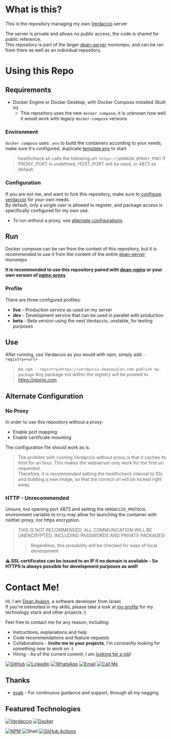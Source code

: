 # What is this?
This is the repository managing my own [Verdaccio](https://github.com/verdaccio/verdaccio) server

The server is private and allows no public access, the code is shared for public reference.<br>
This repository is part of the larger [dean-server](https://github.com/DeanAyalon/dean-server) monorepo, and can be ran from there as well as an individual repository.

# Using this Repo
## Requirements
- Docker Engine or Docker Desktop, with Docker Compose installed (Built in)
    - This repository uses the new `docker compose`, it is unknown how well it would work with legacy `docker-compose` versions

### Environment
`docker compose` uses `.env` to build the containers according to your needs, make sure it's configured, duplicate [template.env](./template.env) to start

> healthcheck.sh calls the following url: 
> `https://$DOMAIN:$PROXY_PORT`
> If PROXY_PORT is undefined, HOST_PORT will be used, or 4873 as default.

### Configuration
If you are not me, and want to fork this repository, make sure to [configure verdaccio](./mounts/live/conf/config.yaml) for your own needs.<br>
By default, only a single user is allowed to register, and package access is specifically configured for my own use.

- To run without a proxy, see [alternate configurations](#alternate-configuration)

## Run
Docker compose can be ran from the context of this repository, but it is recommended to use it from the content of the entire [dean-server](https://github.com/DeanAyalon/dean-server) monorepo

**It is recommended to use this repository paired with [dean-nginx](https://github.com/DeanAyalon/dean-nginx) or your own version of [nginx-proxy](https://github.com/nginx-proxy/nginx-proxy)**

### Profile
There are three configured profiles:
- **live** - Production service as used on my server
- **dev** - Development service that can be used in parallel with production
- **beta** - Beta version using the next Verdaccio, unstable, for testing purposes

## Use
After running, use Verdaccio as you would with npm, simply add `--registry=<url>`
> ex. `npm --registry=https://verdaccio.deanayalon.com publish my-package`
Any package not within the registry will be proxied to https://npmjs.com

## Alternate Configuration

### No Proxy
In order to use this repository without a proxy:
- Enable port mapping
- Enable certificate mounting

The configuration file should work as is.<br>

> The problem with running Verdaccio without proxy is that it caches its html for an hour. This makes the webserver only work for the first url requested.<br>
> Therefore, it is recommended setting the healthcheck interval to 10s and building a new image, so that the correct url will be locked right away.


### HTTP -  Unrecommended
Unsure, but opening port 4873 and setting the `VERDACCIO_PROTOCOL` environment variable to `http` may allow for launching the container with neither proxy, nor https encryption.

> THIS IS NOT RECOMMENDED, ALL COMMUNICATION WILL BE UNENCRYPTED, INCLUDING PASSWORDS AND PRIVATE PACKAGES!
> > Regardless, this possibility will be checked for ease of local development

**⚠️ SSL certificates can be issued to an IP if no domain is available - So HTTPS is always possible for development purposes as well!**

# Contact Me!
Hi, I am [Dean Ayalon](https://deanayalon.com), a software developer from Israel.<br>
If you're interested in my skills, please take a look at [my profile](https://github.com/DeanAyalon) for my technology stack and other projects :)

Feel free to contact me for any reason, including:
- Instructions, explanations and help
- Code recommendations and feature requests
- Collaborations - **Invite me to your projects**, I'm constantly looking for something new to work on :)
- Hiring - As of the current commit, I am [looking for a job](https://deanayalon.com/resume)!

[![GitHub](https://img.shields.io/badge/github-%23121011.svg?style=for-the-badge&logo=github&logoColor=white)](https://github.com/DeanAyalon)
[![LinkedIn](https://img.shields.io/badge/linkedin-%230077B5.svg?style=for-the-badge&logo=linkedin&logoColor=white)](https://deanayalon.com/linkedin)
[![WhatsApp](https://img.shields.io/badge/WhatsApp-25D366?style=for-the-badge&logo=whatsapp&logoColor=white)](https://deanayalon.com/whatsapp)
[![Email](https://img.shields.io/badge/Email-3693F3?style=for-the-badge&logo=icloud&logoColor=white)](mailto:dev@deanayalon.com) 
[![Call Me](https://custom-icon-badges.demolab.com/badge/Call_Me-blue.svg?logo=phone&logoColor=white&style=for-the-badge)](https://deanayalon.com)


## Thanks
- [evab](https://github.com/eranbraun) - For continuous guidance and support, through all my nagging

## Featured Technologies
[![Verdaccio](https://img.shields.io/badge/Verdaccio-4B5E40.svg?style=for-the-badge&logo=verdaccio&logoColor=white)](https://npmjs.com)
[![Docker](https://img.shields.io/badge/docker-%230db7ed.svg?style=for-the-badge&logo=docker&logoColor=white)](https://github.com/DeanAyalon/verdaccio/pkgs/container/verdaccio)

[![NPM](https://img.shields.io/badge/NPM-%23CB3837.svg?style=for-the-badge&logo=npm&logoColor=white)](https://npmjs.com)
![Shell](https://img.shields.io/badge/shell-%23121011.svg?style=for-the-badge&logo=gnu-bash&logoColor=white)
[![GitHub Actions](https://img.shields.io/badge/github-actions-%232671E5.svg?style=for-the-badge&logo=githubactions&logoColor=white)](https://github.com/DeanAyalon/verdaccio/actions)


